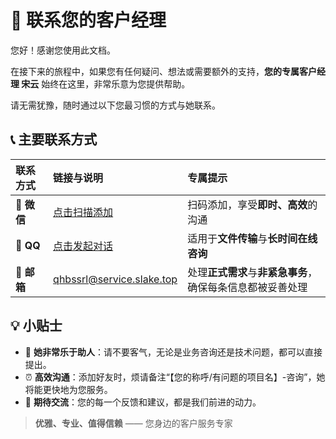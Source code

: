 # 💁 联系您的客户经理

您好！感谢您使用此文档。

在接下来的旅程中，如果您有任何疑问、想法或需要额外的支持，**您的专属客户经理 宋云** 始终在这里，非常乐意为您提供帮助。

请无需犹豫，随时通过以下您最习惯的方式与她联系。

## 📞 主要联系方式

| 联系方式 | 链接与说明 | 专属提示 |
| :--- | :--- | :--- |
| **💬 微信** | [点击扫描添加](https://img.remit.ee/api/file/BQACAgUAAyEGAASHRsPbAAEDFOJo3TXZDzdf7rBEp009N6-0DbflNAACvBsAAs7-6FbhZ7lK0I5U4jYE.png) | 扫码添加，享受**即时、高效**的沟通 |
| **👥 QQ** | [点击发起对话](https://qm.qq.com/q/jD6m4DIjVm) | 适用于**文件传输**与**长时间在线咨询** |
| **📧 邮箱** | [qhbssrl@service.slake.top](mailto:qhbssrl@service.slake.top) | 处理**正式需求**与**非紧急事务**，确保每条信息都被妥善处理 |

## 💡 小贴士

*   🙋 **她非常乐于助人**：请不要客气，无论是业务咨询还是技术问题，都可以直接提出。
*   ⏰ **高效沟通**：添加好友时，烦请备注“【您的称呼/有问题的项目名】-咨询”，她将能更快地为您服务。
*   🌟 **期待交流**：您的每一个反馈和建议，都是我们前进的动力。

> **优雅、专业、值得信赖** —— 您身边的客户服务专家